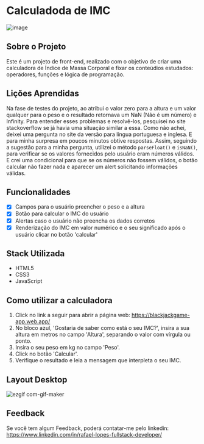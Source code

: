 # Calculadoda de IMC
![image](https://user-images.githubusercontent.com/99361183/189686366-5a88100c-1514-4baf-a5ad-6a6e61e5159e.png)

## Sobre o Projeto

Este é um projeto de front-end, realizado com o objetivo de criar uma calculadora de Índice de Massa Corporal e fixar os conteúdios estudados:
operadores, funções e lógica de programação.

## Lições Aprendidas

Na fase de testes do projeto, ao atribui o valor zero para a altura e um valor qualquer para o peso e o resultado retornava um NaN (Não é um número) e Infinity.
Para entender esses problemas e resolvê-los, pesquisei no site stackoverflow se já havia uma situação similar a essa. Como não achei, deixei uma pergunta no site da versão para língua portuguesa e inglesa. E para minha surpresa em poucos minutos obtive respostas.
Assim, seguindo a sugestão para a minha pergunta, utilizei o método <code>parseFloat()</code> e <code>isNaN()</code>, para verificar se os valores fornecidos pelo usuário eram números válidos. E crei uma condicional para que se os números não fossem válidos, o botão calcular não fazer nada e aparecer um alert solicitando informações válidas.

## Funcionalidades

- [x] Campos para o usuário preencher o peso e a altura
- [x] Botão para calcular o IMC do usuário
- [x] Alertas caso o usuário não preencha os dados corretos
- [x] Renderização do IMC em valor numérico e o seu significado após o usuário clicar no botão 'calcular'

## Stack Utilizada

+ HTML5
+ CSS3
+ JavaScript

## Como utilizar a calculadora

1) Click no link a seguir para abrir a página web:
https://blackjackgame-app.web.app/
2) No bloco azul, 'Gostaria de saber como está o seu IMC?', insira a sua altura em metros no campo 'Altura', separando o valor com vírgula ou ponto.
3) Insira o seu peso em kg no campo 'Peso'.
4) Click no botão 'Calcular'. 
5) Verifique o resultado e leia a mensagem que interpleta o seu IMC.

## Layout Desktop
![ezgif com-gif-maker](https://user-images.githubusercontent.com/99361183/189690599-72f05fee-5f9e-41d6-870d-b6f8e3b0fe16.gif)

## Feedback

Se você tem algum Feedback, poderá contatar-me pelo linkedin: https://www.linkedin.com/in/rafael-lopes-fullstack-developer/

